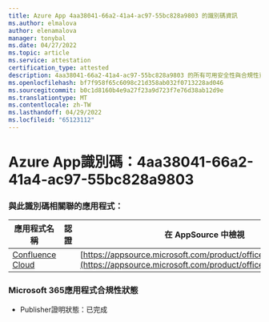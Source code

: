 ```yaml
---
title: Azure App 4aa38041-66a2-41a4-ac97-55bc828a9803 的識別碼資訊
ms.author: elmalova
author: elenamalova
manager: tonybal
ms.date: 04/27/2022
ms.topic: article
ms.service: attestation
certification_type: attested
description: 4aa38041-66a2-41a4-ac97-55bc828a9803 的所有可用安全性與合規性資訊。
ms.openlocfilehash: bf7f958f65c6098c21d358ab032f0713228ad046
ms.sourcegitcommit: b0c1d8160b4e9a27f23a9d723f7e76d38ab12d9e
ms.translationtype: MT
ms.contentlocale: zh-TW
ms.lasthandoff: 04/29/2022
ms.locfileid: "65123112"
---
```

# <a name="azure-app-id-4aa38041-66a2-41a4-ac97-55bc828a9803"></a>Azure App識別碼：4aa38041-66a2-41a4-ac97-55bc828a9803


### <a name="apps-associated-with-this-id"></a>與此識別碼相關聯的應用程式：
| **應用程式名稱** | **認證** | **在 AppSource 中檢視** |
|--------------|---------------|-----------------------|
| [Confluence Cloud](../forward/WA200003113.md) |  | [https://appsource.microsoft.com/product/office/WA200003113](https://appsource.microsoft.com/product/office/WA200003113) |

### <a name="microsoft-365-app-compliance-status"></a>Microsoft 365應用程式合規性狀態
- Publisher證明狀態：已完成
